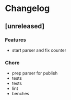 # Changelog

## [unreleased]

### Features

- start parser and fix counter

### Chore

- prep parser for publish
- tests
- tests
- lint
- benches

